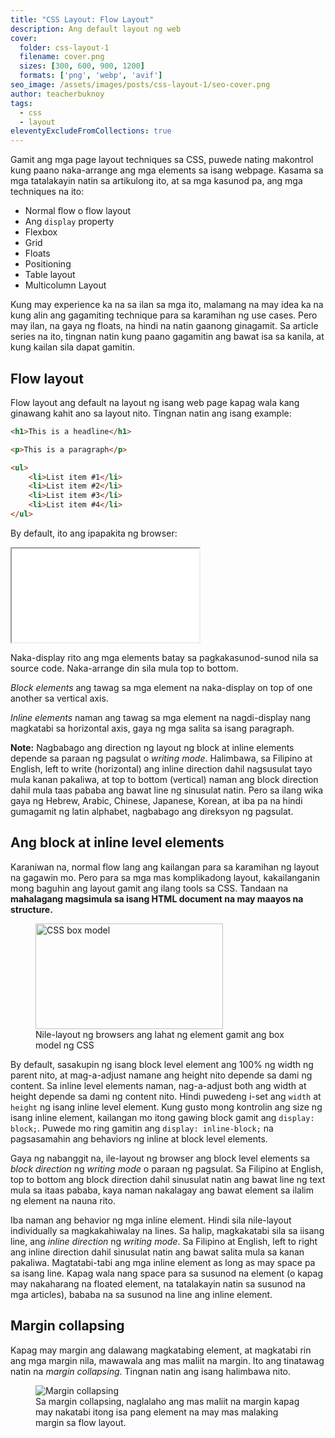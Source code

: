 ```yaml
---
title: "CSS Layout: Flow Layout"
description: Ang default layout ng web
cover:
  folder: css-layout-1
  filename: cover.png
  sizes: [300, 600, 900, 1200]
  formats: ['png', 'webp', 'avif']
seo_image: /assets/images/posts/css-layout-1/seo-cover.png
author: teacherbuknoy
tags:
  - css
  - layout
eleventyExcludeFromCollections: true
---
```


Gamit ang mga page layout techniques sa CSS, puwede nating makontrol kung paano naka-arrange ang mga elements sa isang webpage. Kasama sa mga tatalakayin natin sa artikulong ito, at sa mga kasunod pa, ang mga techniques na ito:

- Normal flow o flow layout
- Ang `display` property
- Flexbox
- Grid
- Floats
- Positioning
- Table layout
- Multicolumn Layout

Kung may experience ka na sa ilan sa mga ito, malamang na may idea ka na kung alin ang gagamiting technique para sa karamihan ng use cases. Pero may ilan, na gaya ng floats, na hindi na natin gaanong ginagamit. Sa article series na ito, tingnan natin kung paano gagamitin ang bawat isa sa kanila, at kung kailan sila dapat gamitin.

## Flow layout

Flow layout ang default na layout ng isang web page kapag wala kang ginawang kahit ano sa layout nito. Tingnan natin ang isang example:

```html
<h1>This is a headline</h1>

<p>This is a paragraph</p>

<ul>
    <li>List item #1</li>
    <li>List item #2</li>
    <li>List item #3</li>
    <li>List item #4</li>
</ul>
```

By default, ito ang ipapakita ng browser:

<iframe class="code-result" src="/assets/images/posts/css-layout-1/iframes/normal-flow.html"></iframe>

Naka-display rito ang mga elements batay sa pagkakasunod-sunod nila sa source code. Naka-arrange din sila mula top to bottom.

<dfn>Block elements</dfn> ang tawag sa mga element na naka-display on top of one another sa vertical axis.

<dfn>Inline elements</dfn> naman ang tawag sa mga element na nagdi-display nang magkatabi sa horizontal axis, gaya ng mga salita sa isang paragraph.

<aside class="note note--info"><strong>Note:</strong> Nagbabago ang direction ng layout ng block at inline elements depende sa paraan ng pagsulat o <i>writing mode</i>. Halimbawa, sa Filipino at English, left to write (horizontal) ang inline direction dahil nagsusulat tayo mula kanan pakaliwa, at top to bottom (vertical) naman ang block direction dahil mula taas pababa ang bawat line ng sinusulat natin. Pero sa ilang wika gaya ng Hebrew, Arabic, Chinese, Japanese, Korean, at iba pa na hindi gumagamit ng latin alphabet, nagbabago ang direksyon ng pagsulat.</aside>

## Ang block at inline level elements

Karaniwan na, normal flow lang ang kailangan para sa karamihan ng layout na gagawin mo. Pero para sa mga mas komplikadong layout, kakailanganin mong baguhin ang layout gamit ang ilang tools sa CSS. Tandaan na <strong>mahalagang magsimula sa isang HTML document na may maayos na structure.</strong>

<figure>
    <img 
        src="/assets/images/posts/css-layout-1/box-model_4x_qvohis_c_scale,w_1200.png"
        srcset="/assets/images/posts/css-layout-1/box-model_4x_qvohis_c_scale,w_300.png 300w,
                /assets/images/posts/css-layout-1/box-model_4x_qvohis_c_scale,w_1200.png 1200w"
        sizes="(max-width: 1200px) 100vw, 1200px" 
        width="300"
        height="169"
        alt="CSS box model">
    <figcaption>Nile-layout ng browsers ang lahat ng element gamit ang box model ng CSS</figcaption>
</figure>

By default, sasakupin ng isang block level element ang 100% ng width ng parent nito, at mag-a-adjust namane ang height nito depende sa dami ng content. Sa inline level elements naman, nag-a-adjust both ang width at height depende sa dami ng content nito. Hindi puwedeng i-set ang `width` at `height` ng isang inline level element. Kung gusto mong kontrolin ang size ng isang inline element, kailangan mo itong gawing block gamit ang `display: block;`. Puwede mo ring gamitin ang `display: inline-block;` na pagsasamahin ang behaviors ng inline at block level elements.

Gaya ng nabanggit na, ile-layout ng browser ang block level elements sa <i>block direction</i> ng <i>writing mode</i> o paraan ng pagsulat. Sa Filipino at English, top to bottom ang block direction dahil sinusulat natin ang bawat line ng text mula sa itaas pababa, kaya naman nakalagay ang bawat element sa ilalim ng element na nauna rito.

Iba naman ang behavior ng mga inline element. Hindi sila nile-layout individually sa magkakahiwalay na lines. Sa halip, magkakatabi sila sa iisang line, ang <i>inline direction</i> ng <i>writing mode</i>. Sa Filipino at English, left to right ang inline direction dahil sinusulat natin ang bawat salita mula sa kanan pakaliwa. Magtatabi-tabi ang mga inline element as long as may space pa sa isang line. Kapag wala nang space para sa susunod na element (o kapag may nakaharang na floated element, na tatalakayin natin sa susunod na mga articles), bababa na sa susunod na line ang inline element.

## Margin collapsing

Kapag may margin ang dalawang magkatabing element, at magkatabi rin ang mga margin nila, mawawala ang mas maliit na margin. Ito ang tinatawag natin na <dfn>margin collapsing</dfn>. Tingnan natin ang isang halimbawa nito.

<figure>
<img
    sizes="(max-width: 1920px) 100vw, 1920px"
    srcset="/assets/images/posts/css-layout-1/margin-collapsing_rqzkya_c_scale,w_500.png 500w,
            /assets/images/posts/css-layout-1/margin-collapsing_rqzkya_c_scale,w_1920.png 1920w"
    src="/assets/images/posts/css-layout-1/margin-collapsing_rqzkya_c_scale,w_1920.png"
    alt="Margin collapsing">
    <figcaption>Sa margin collapsing, naglalaho ang mas maliit na margin kapag may nakatabi itong isa pang element na may mas malaking margin sa flow layout.</figcaption>
</figure>